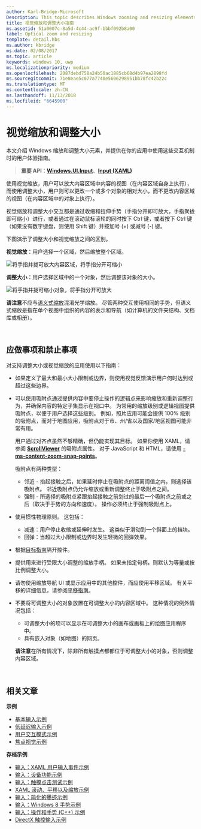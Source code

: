 ```yaml
---
author: Karl-Bridge-Microsoft
Description: This topic describes Windows zooming and resizing elements and provides user experience guidelines for using these interaction mechanisms in your apps.
title: 视觉缩放和调整大小指南
ms.assetid: 51a0007c-8a5d-4c44-ac9f-bbbf092b8a00
label: Optical zoom and resizing
template: detail.hbs
ms.author: kbridge
ms.date: 02/08/2017
ms.topic: article
keywords: windows 10, uwp
ms.localizationpriority: medium
ms.openlocfilehash: 2087debd758a24b50ac1885cb68d4b97ea2898fd
ms.sourcegitcommit: 71e8eae5c077a7740e5606298951bb78fc42b22c
ms.translationtype: MT
ms.contentlocale: zh-CN
ms.lasthandoff: 11/13/2018
ms.locfileid: "6645900"
---
```

# <a name="optical-zoom-and-resizing"></a>视觉缩放和调整大小



本文介绍 Windows 缩放和调整大小元素，并提供在你的应用中使用这些交互机制时的用户体验指南。

> **重要 API**：[**Windows.UI.Input**](https://msdn.microsoft.com/library/windows/apps/br242084)、[**Input (XAML)**](https://msdn.microsoft.com/library/windows/apps/br227994)

使用视觉缩放，用户可以放大内容区域中内容的视图（在内容区域自身上执行），而使用调整大小，用户则可以更改一个或多个对象的相对大小，而不更改内容区域的视图（在内容区域中的对象上执行）。

视觉缩放和调整大小交互都是通过收缩和拉伸手势（手指分开即可放大，手指聚拢即可缩小）进行，或者通过在滚动鼠标滚轮的同时按下 Ctrl 键，或者按下 Ctrl 键（如果没有数字键盘，则使用 Shift 键）并按加号 (+) 或减号 (-) 键。

下图演示了调整大小和视觉缩放之间的区别。

**视觉缩放**：用户选择一个区域，然后缩放整个区域。

![将手指并拢可放大内容区域，将手指分开可缩小](images/areazoom.png)

**调整大小**：用户选择区域中的一个对象，然后调整该对象的大小。

![将手指并拢可缩小对象，将手指分开可放大](images/objectresize.png)

**请注意**不应与[语义式缩放](../controls-and-patterns/semantic-zoom.md)混淆光学缩放。 尽管两种交互使用相同的手势，但语义式缩放是指在单个视图中组织的内容的表示和导航（如计算机的文件夹结构、文档库或相册）。

 

## <a name="dos-and-donts"></a>应做事项和禁止事项


对支持调整大小或视觉缩放的应用使用以下指南：

-   如果定义了最大和最小大小限制或边界，则使用视觉反馈演示用户何时达到或超过这些边界。
-   可以使用吸附点通过提供内容中要停止操作的逻辑点来影响缩放和重新调整行为，并确保内容的特定子集显示在视口中。 为常用的缩放级别或逻辑视图提供吸附点，以便于用户选择这些级别。 例如，照片应用可能会提供 100% 级别的吸附点，而对于地图应用，吸附点对于市、州/省以及国家/地区视图可能非常有用。

    用户通过对齐点虽然不够精确，但仍能实现其目标。 如果你使用 XAML，请参阅 [**ScrollViewer**](https://msdn.microsoft.com/library/windows/apps/br209527) 的吸附点属性。 对于 JavaScript 和 HTML，请使用 [**-ms-content-zoom-snap-points**](https://msdn.microsoft.com/library/hh771895)。

    吸附点有两种类型：

    -   邻近 - 抬起接触之后，如果延时停止在吸附点的距离阈值之内，则选择该吸附点。 邻近吸附点仍允许缩放或重新调整终止于吸附点之间。
    -   强制 - 所选择的吸附点紧跟抬起接触之前划过的最后一个吸附点之前或之后（取决于手势的方向和速度）。 操作必须终止于强制吸附点上。
-   使用惯性物理原则。 这包括：
    -   减速：用户停止收缩或延伸时发生。 这类似于滑动到一个斜面上的挡块。
    -   回弹：当超过大小限制或边界时发生轻微的回弹效果。
-   根据[目标指南](guidelines-for-targeting.md)隔开控件。
-   提供用来进行受限大小调整的缩放手柄。 如果未指定句柄，则默认为等量或按比例调整大小。
-   请勿使用缩放导航 UI 或显示应用中的其他控件，而应使用平移区域。 有关平移的详细信息，请参阅[平移指南](guidelines-for-panning.md)。
-   不要将可调整大小的对象放置在可调整大小的内容区域中。 这种情况的例外情况包括：
    -   可调整大小的项可以显示在可调整大小的画布或画板上的绘图应用程序中。
    -   具有嵌入对象（如地图）的网页。

    **请注意**在所有情况下，除非所有触摸点都都位于可调整大小的对象，否则调整内容区域。

     

## <a name="related-articles"></a>相关文章


**示例**
* [基本输入示例](https://go.microsoft.com/fwlink/p/?LinkID=620302)
* [低延迟输入示例](https://go.microsoft.com/fwlink/p/?LinkID=620304)
* [用户交互模式示例](https://go.microsoft.com/fwlink/p/?LinkID=619894)
* [焦点视觉示例](https://go.microsoft.com/fwlink/p/?LinkID=619895)

**存档示例**
* [输入：XAML 用户输入事件示例](https://go.microsoft.com/fwlink/p/?linkid=226855)
* [输入：设备功能示例](https://go.microsoft.com/fwlink/p/?linkid=231530)
* [输入：触摸点击测试示例](https://go.microsoft.com/fwlink/p/?linkid=231590)
* [XAML 滚动、平移以及缩放示例](https://go.microsoft.com/fwlink/p/?linkid=251717)
* [输入：简化的墨迹示例](https://go.microsoft.com/fwlink/p/?linkid=246570)
* [输入：Windows 8 手势示例](https://go.microsoft.com/fwlink/p/?LinkId=264995)
* [输入：操作和手势 (C++) 示例](https://go.microsoft.com/fwlink/p/?linkid=231605)
* [DirectX 触控输入示例](https://go.microsoft.com/fwlink/p/?LinkID=231627)
 

 




